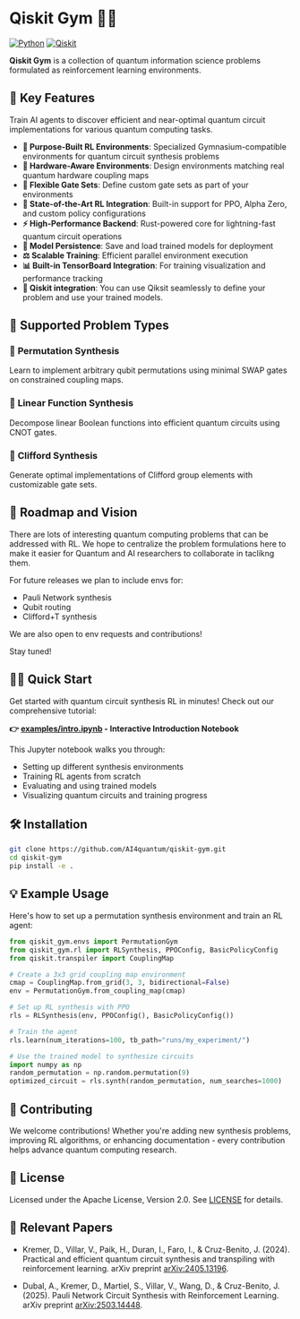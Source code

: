 # Qiskit Gym 🏋️‍♀️

[![Python](https://img.shields.io/badge/python-3.11+-blue.svg)](https://www.python.org/downloads/)
[![Qiskit](https://img.shields.io/badge/Qiskit-2.1+-purple.svg)](https://qiskit.org/)

**Qiskit Gym** is a collection of quantum information science problems formulated as reinforcement learning environments. 

## 🚀 Key Features
Train AI agents to discover efficient and near-optimal quantum circuit implementations for various quantum computing tasks.

- **🎯 Purpose-Built RL Environments**: Specialized Gymnasium-compatible environments for quantum circuit synthesis problems
- **🔧 Hardware-Aware Environments**: Design environments matching real quantum hardware coupling maps
- **🔄 Flexible Gate Sets**: Define custom gate sets as part of your environments
- **🧠 State-of-the-Art RL Integration**: Built-in support for PPO, Alpha Zero, and custom policy configurations
- **⚡ High-Performance Backend**: Rust-powered core for lightning-fast quantum circuit operations  
- **💾 Model Persistence**: Save and load trained models for deployment
- **⚖️ Scalable Training**: Efficient parallel environment execution
- **📊 Built-in TensorBoard Integration**: For training visualization and performance tracking
- **🔌 Qiskit integration**: You can use Qiksit seamlessly to define your problem and use your trained models.

## 🎲 Supported Problem Types

### 🔄 **Permutation Synthesis**
Learn to implement arbitrary qubit permutations using minimal SWAP gates on constrained coupling maps.

### 🔢 **Linear Function Synthesis** 
Decompose linear Boolean functions into efficient quantum circuits using CNOT gates.

### 🌊 **Clifford Synthesis**
Generate optimal implementations of Clifford group elements with customizable gate sets.

## 🔭 Roadmap and Vision
There are lots of interesting quantum computing problems that can be addressed with RL. We hope to centralize the problem formulations here to make it easier for Quantum and AI researchers to collaborate in taclikng them.

For future releases we plan to include envs for:

- Pauli Network synthesis
- Qubit routing
- Clifford+T synthesis

We are also open to env requests and contributions!

Stay tuned!

## 🏃‍♂️ Quick Start

Get started with quantum circuit synthesis RL in minutes! Check out our comprehensive tutorial:

**👉 [examples/intro.ipynb](examples/intro.ipynb) - Interactive Introduction Notebook**

This Jupyter notebook walks you through:
- Setting up different synthesis environments
- Training RL agents from scratch  
- Evaluating and using trained models
- Visualizing quantum circuits and training progress

## 🛠️ Installation

```bash
git clone https://github.com/AI4quantum/qiskit-gym.git
cd qiskit-gym
pip install -e .
```

## 💡 Example Usage

Here's how to set up a permutation synthesis environment and train an RL agent:

```python
from qiskit_gym.envs import PermutationGym
from qiskit_gym.rl import RLSynthesis, PPOConfig, BasicPolicyConfig
from qiskit.transpiler import CouplingMap

# Create a 3x3 grid coupling map environment
cmap = CouplingMap.from_grid(3, 3, bidirectional=False)
env = PermutationGym.from_coupling_map(cmap)

# Set up RL synthesis with PPO
rls = RLSynthesis(env, PPOConfig(), BasicPolicyConfig())

# Train the agent
rls.learn(num_iterations=100, tb_path="runs/my_experiment/")

# Use the trained model to synthesize circuits
import numpy as np
random_permutation = np.random.permutation(9)
optimized_circuit = rls.synth(random_permutation, num_searches=1000)
```

## 🤝 Contributing

We welcome contributions! Whether you're adding new synthesis problems, improving RL algorithms, or enhancing documentation - every contribution helps advance quantum computing research.

## 📝 License

Licensed under the Apache License, Version 2.0. See [LICENSE](LICENSE.txt) for details.


## 🧪 Relevant Papers

- Kremer, D., Villar, V., Paik, H., Duran, I., Faro, I., & Cruz-Benito, J. (2024). Practical and efficient quantum circuit synthesis and transpiling with reinforcement learning. arXiv preprint [arXiv:2405.13196](https://arxiv.org/abs/2405.13196).

- Dubal, A., Kremer, D., Martiel, S., Villar, V., Wang, D., & Cruz-Benito, J. (2025). Pauli Network Circuit Synthesis with Reinforcement Learning. arXiv preprint [arXiv:2503.14448](https://arxiv.org/abs/2503.14448). 